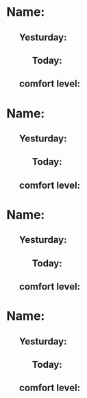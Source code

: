 # Name:
## &nbsp;&nbsp;&nbsp;&nbsp;&nbsp;&nbsp;Yesturday:
## &nbsp;&nbsp;&nbsp;&nbsp;&nbsp;&nbsp;&nbsp;&nbsp;&nbsp;&nbsp;&nbsp;&nbsp;Today:
## &nbsp;&nbsp;&nbsp;&nbsp;&nbsp;&nbsp;comfort level:

# Name:
## &nbsp;&nbsp;&nbsp;&nbsp;&nbsp;&nbsp;Yesturday:
## &nbsp;&nbsp;&nbsp;&nbsp;&nbsp;&nbsp;&nbsp;&nbsp;&nbsp;&nbsp;&nbsp;&nbsp;Today:
## &nbsp;&nbsp;&nbsp;&nbsp;&nbsp;&nbsp;comfort level:

# Name:
## &nbsp;&nbsp;&nbsp;&nbsp;&nbsp;&nbsp;Yesturday:
## &nbsp;&nbsp;&nbsp;&nbsp;&nbsp;&nbsp;&nbsp;&nbsp;&nbsp;&nbsp;&nbsp;&nbsp;Today:
## &nbsp;&nbsp;&nbsp;&nbsp;&nbsp;&nbsp;comfort level:

# Name:
## &nbsp;&nbsp;&nbsp;&nbsp;&nbsp;&nbsp;Yesturday:
## &nbsp;&nbsp;&nbsp;&nbsp;&nbsp;&nbsp;&nbsp;&nbsp;&nbsp;&nbsp;&nbsp;&nbsp;Today:
## &nbsp;&nbsp;&nbsp;&nbsp;&nbsp;&nbsp;comfort level:
